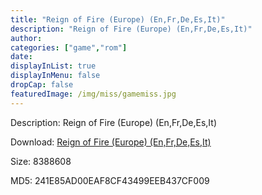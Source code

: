 ```yaml
---
title: "Reign of Fire (Europe) (En,Fr,De,Es,It)"
description: "Reign of Fire (Europe) (En,Fr,De,Es,It)"
author: 
categories: ["game","rom"]
date: 
displayInList: true
displayInMenu: false
dropCap: false
featuredImage: /img/miss/gamemiss.jpg
---
```


Description: Reign of Fire (Europe) (En,Fr,De,Es,It)

Download: <a style="text-decoration:underline;" href="https://mega.nz/#!qCZkmYqR!I5ERMhTZCoEJNquuQNOlLvo1r5zZnzT3lvUtGuLmH2w" target = "_blank" rel = "nofollow" > Reign of Fire (Europe) (En,Fr,De,Es,It)</a>

Size: 8388608

MD5: 241E85AD00EAF8CF43499EEB437CF009

